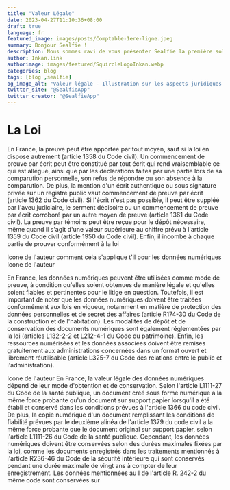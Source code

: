 ```yaml
---
title: "Valeur Légale"
date: 2023-04-27T11:10:36+08:00
draft: true
language: fr
featured_image: images/posts/Comptable-1ere-ligne.jpeg
summary: Bonjour Sealfie !
description: Nous sommes ravi de vous présenter Sealfie la première solution de protection contre l'arnaque au président.
author: Inkan.link
authorimage: images/featured/SquircleLogoInkan.webp 
categories: blog
tags: [blog ,sealfie]
og_image_alt: "Valeur légale - Illustration sur les aspects juridiques de la preuve numérique et la certification blockchain"
twitter_site: "@SealfieApp"
twitter_creator: "@SealfieApp"
---
```



# La Loi

En France, la preuve peut être apportée par tout moyen, sauf si la loi en dispose autrement (article 1358 du Code civil). Un commencement de preuve par écrit peut être constitué par tout écrit qui rend vraisemblable ce qui est allégué, ainsi que par les déclarations faites par une partie lors de sa comparution personnelle, son refus de répondre ou son absence à la comparution. De plus, la mention d'un écrit authentique ou sous signature privée sur un registre public vaut commencement de preuve par écrit (article 1362 du Code civil). Si l'écrit n'est pas possible, il peut être suppléé par l'aveu judiciaire, le serment décisoire ou un commencement de preuve par écrit corroboré par un autre moyen de preuve (article 1361 du Code civil). La preuve par témoins peut être reçue pour le dépôt nécessaire, même quand il s'agit d'une valeur supérieure au chiffre prévu à l'article 1359 du Code civil (article 1950 du Code civil). Enfin, il incombe à chaque partie de prouver conformément à la loi

Icone de l'auteur
comment cela s'applique t'il pour les données numériques
Icone de l'auteur

En France, les données numériques peuvent être utilisées comme mode de preuve, à condition qu'elles soient obtenues de manière légale et qu'elles soient fiables et pertinentes pour le litige en question. Toutefois, il est important de noter que les données numériques doivent être traitées conformément aux lois en vigueur, notamment en matière de protection des données personnelles et de secret des affaires (article R174-30 du Code de la construction et de l'habitation). Les modalités de dépôt et de conservation des documents numériques sont également réglementées par la loi (articles L132-2-2 et L212-4-1 du Code du patrimoine). Enfin, les ressources numérisées et les données associées doivent être remises gratuitement aux administrations concernées dans un format ouvert et librement réutilisable (article L325-7 du Code des relations entre le public et l'administration).

Icone de l'auteur
En France, la valeur légale des données numériques dépend de leur mode d'obtention et de conservation. Selon l'article L1111-27 du Code de la santé publique, un document créé sous forme numérique a la même force probante qu'un document sur support papier lorsqu'il a été établi et conservé dans les conditions prévues à l'article 1366 du code civil. De plus, la copie numérique d'un document remplissant les conditions de fiabilité prévues par le deuxième alinéa de l'article 1379 du code civil a la même force probante que le document original sur support papier, selon l'article L1111-26 du Code de la santé publique. Cependant, les données numériques doivent être conservées selon des durées maximales fixées par la loi, comme les documents enregistrés dans les traitements mentionnés à l'article R236-46 du Code de la sécurité intérieure qui sont conservés pendant une durée maximale de vingt ans à compter de leur enregistrement. Les données mentionnées au I de l'article R. 242-2 du même code sont conservées sur
